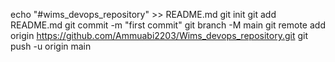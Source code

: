 echo "#wims_devops_repository" >> README.md
git init
git add README.md
git commit -m "first commit"
git branch -M main
git remote add origin https://github.com/Ammuabi2203/Wims_devops_repository.git
git push -u origin main

<!---
Ammuabi2203/Ammuabi2203 is a ✨ special ✨ repository because its `README.md` (this file) appears on your GitHub profile.
You can click the Preview link to take a look at your changes.
--->
